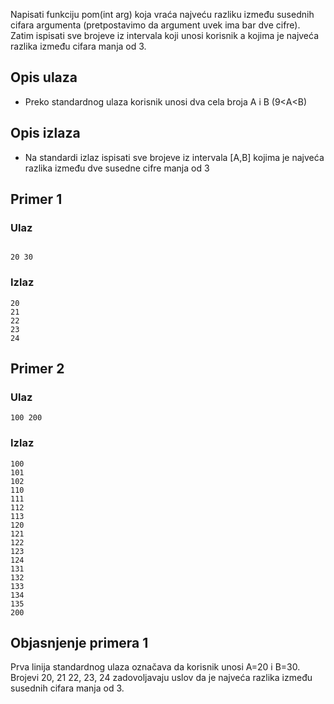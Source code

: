 
Napisati funkciju pom(int arg) koja vraća najveću razliku između susednih cifara argumenta (pretpostavimo da argument uvek ima bar dve cifre). Zatim ispisati sve brojeve iz intervala koji unosi korisnik a kojima je najveća razlika između cifara manja od 3.

## Opis ulaza

  - Preko standardnog ulaza korisnik unosi dva cela broja A i B (9<A<B)

## Opis izlaza

  - Na standardi izlaz ispisati sve brojeve iz intervala [A,B] kojima je najveća razlika između dve susedne cifre manja od 3

## Primer 1

### Ulaz

~~~

20 30
~~~

### Izlaz

~~~
20
21
22
23
24
~~~

## Primer 2

### Ulaz

~~~
100 200
~~~

### Izlaz

~~~
100
101
102
110
111
112
113
120
121
122
123
124
131
132
133
134
135
200
~~~

## Objasnjenje primera 1

Prva linija standardnog ulaza označava da korisnik unosi A=20 i B=30. Brojevi 20, 21 22, 23, 24 zadovoljavaju uslov da je najveća razlika između susednih cifara manja od 3.
